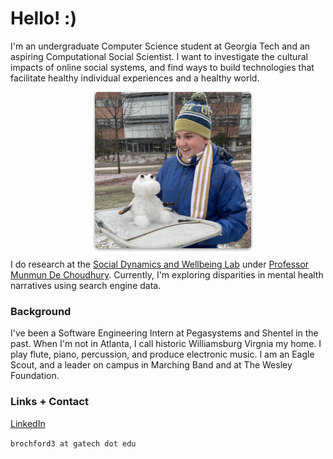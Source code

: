 # Hello! :)

I'm an undergraduate Computer Science student at Georgia Tech and an aspiring Computational Social Scientist. I want to investigate the cultural impacts of online social systems, and find ways to build technologies that facilitate healthy individual experiences and a healthy world.

<div style="text-align: center">
    <img src="/assets/snow.jpeg" width='250' height='250' alt='Me' style='border-radius: 5px; box-shadow: 0 2px 4px rgba(0,0,0,.4); margin: 0 0 0 15px;'>
</div>

I do research at the <a href="https://socweb.cc.gatech.edu">Social Dynamics and Wellbeing Lab</a> under <a href="http://www.munmund.net">Professor Munmun De Choudhury</a>. Currently, I'm exploring disparities in mental health narratives using search engine data.


### Background
I've been a Software Engineering Intern at Pegasystems and Shentel in the past. When I'm not in Atlanta, I call historic Williamsburg Virgnia my home. I play flute, piano, percussion, and produce electronic music. I am an Eagle Scout, and a leader on campus in Marching Band and at The Wesley Foundation.


### Links + Contact
<a href="https://www.linkedin.com/in/ben-rochford/">LinkedIn</a>

`brochford3 at gatech dot edu`
